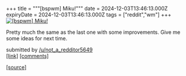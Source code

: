 +++
title = """[bspwm] Miku!"""
date = 2024-12-03T13:46:13.000Z
expiryDate = 2024-12-03T13:46:13.000Z
tags = ["reddit","wm"]
+++
[![[bspwm] Miku!](https://preview.redd.it/c5653raa1n4e1.jpeg?width=640&crop=smart&auto=webp&s=233c2fe36929d99d43e6bee8a948f516e29d8e1a "[bspwm] Miku!")](https://www.reddit.com/r/unixporn/comments/1h5nqe8/bspwm_miku/)

Pretty much the same as the last one with some improvements. Give me some ideas for next time.

submitted by [/u/not\_a\_redditor5649](https://www.reddit.com/user/not_a_redditor5649)  
[\[link\]](https://i.redd.it/c5653raa1n4e1.jpeg) [\[comments\]](https://www.reddit.com/r/unixporn/comments/1h5nqe8/bspwm_miku/)

[[source]](https://www.reddit.com/r/unixporn/comments/1h5nqe8/bspwm_miku/)
